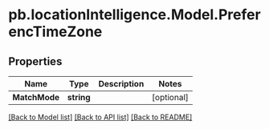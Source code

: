 # pb.locationIntelligence.Model.PreferencTimeZone
## Properties

Name | Type | Description | Notes
------------ | ------------- | ------------- | -------------
**MatchMode** | **string** |  | [optional] 

[[Back to Model list]](../README.md#documentation-for-models) [[Back to API list]](../README.md#documentation-for-api-endpoints) [[Back to README]](../README.md)

